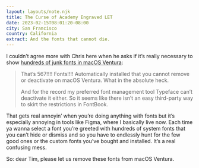 ```yaml
---
layout: layouts/note.njk
title: The Curse of Academy Engraved LET
date: 2023-02-15T08:01:20-08:00
city: San Francisco
country: California
extract: And the fonts that cannot die.
---
```


I couldn’t agree more with Chris here when he asks if it’s really necessary to show [hundreds of junk fonts in macOS Ventura](https://chriscoyier.net/2023/02/13/id-like-to-remove-the-typeface-academy-engraved-let-please/):

> That’s 567!!!! Fonts!!!! Automatically installed that you cannot remove or deactivate on macOS Ventura. What in the absolute heck.
> 
> And for the record my preferred font management tool Typeface can’t deactivate it either. So it seems like there isn’t an easy third-party way to skirt the restrictions in FontBook.

That gets real annoyin’ when you’re doing anything with fonts but it’s especially annoying in tools like Figma, where I basically live now. Each time ya wanna select a font you’re greeted with hundreds of system fonts that you can’t hide or dismiss and so you have to endlessly hunt for the few good ones or the custom fonts you’ve bought and installed. It’s a real confusing mess.

So: dear Tim, please let us remove these fonts from macOS Ventura.